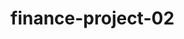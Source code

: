 # finance-project-02

<!-- This project is quite interesting -->

<!-- This is very very interestings -->